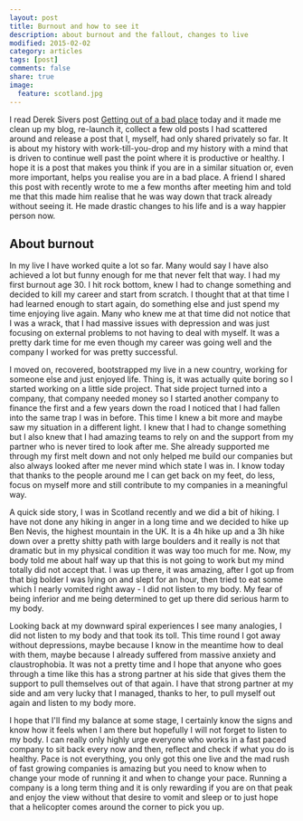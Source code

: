 ```yaml
---
layout: post
title: Burnout and how to see it
description: about burnout and the fallout, changes to live
modified: 2015-02-02
category: articles
tags: [post]
comments: false
share: true
image:
  feature: scotland.jpg
---
```


I read Derek Sivers post [Getting out of a bad
place](http://sivers.org/bad) today and it made me clean up my blog,
re-launch it, collect a few old posts I had scattered around and release
a post that I, myself, had only shared privately so far. It is about my
history with work-till-you-drop and my history with a mind that is
driven to continue well past the point where it is productive or
healthy. I hope it is a post that makes you think if you are in a
similar situation or, even more important, helps you realise you are in
a bad place. A friend I shared this post with recently wrote to me a few
months after meeting him and told me that this made him realise that he
was way down that track already without seeing it. He made drastic
changes to his life and is a way happier person now.

About burnout
-------------

In my live I have worked quite a lot so far. Many would say I have also
achieved a lot but funny enough for me that never felt that way. I had
my first burnout age 30. I hit rock bottom, knew I had to change
something and decided to kill my career and start from scratch. I
thought that at that time I had learned enough to start again, do
something else and just spend my time enjoying live again. Many who
knew me at that time did not notice that I was a wrack, that I had
massive issues with depression and was just focusing on external
problems to not having to deal with myself. It was a pretty dark time
for me even though my career was going well and the company I worked for
was pretty successful.

I moved on, recovered, bootstrapped my live in a new country, working
for someone else and just enjoyed life. Thing is, it was actually quite
boring so I started working on a little side project. That side project
turned into a company, that company needed money so I started another
company to finance the first and a few years down the road I noticed
that I had fallen into the same trap I was in before. This time I knew a
bit more and maybe saw my situation in a different light. I knew that I
had to change something but I also knew that I had amazing teams to
rely on and the support from my partner who is never tired to look after
me. She already supported me through my first melt down and not
only helped me build our companies but also always looked after me never
mind which state I was in. I know today that thanks to the people around
me I can get back on my feet, do less, focus on myself more and still
contribute to my companies in a meaningful way.

A quick side story, I was in Scotland recently and we did a bit of
hiking. I have not done any hiking in anger in a long time and we
decided to hike up Ben Nevis, the highest mountain in the UK. It is a 4h
hike up and a 3h hike down over a pretty shitty path with large boulders
and it really is not that dramatic but in my physical condition it was
way too much for me. Now, my body told me about half way up that this is
not going to work but my mind totally did not accept that. I was up
there, it was amazing, after I got up from that big bolder I was lying
on and slept for an hour, then tried to eat some which I nearly vomited
right away - I did not listen to my body. My fear of being inferior and
me being determined to get up there did serious harm to my body.

Looking back at my downward spiral experiences I see many analogies, I
did not listen to my body and that took its toll. This time round I got
away without depressions, maybe because I know in the meantime how to
deal with them, maybe because I already suffered from massive anxiety
and claustrophobia. It was not a pretty time and I hope that anyone who
goes through a time like this has a strong partner at his side that
gives them the support to pull themselves out of that again. I have that
strong partner at my side and am very lucky that I managed, thanks to
her, to pull myself out again and listen to my body more.

I hope that I'll find my balance at some stage, I certainly know the
signs and know how it feels when I am there but hopefully I will not
forget to listen to my body. I can really only highly urge everyone who
works in a fast paced company to sit back every now and then, reflect
and check if what you do is healthy. Pace is not everything, you only
got this one live and the mad rush of fast growing companies is amazing
but you need to know when to change your mode of running it and when to
change your pace. Running a company is a long term thing and it is only
rewarding if you are on that peak and enjoy the view without that
desire to vomit and sleep or to just hope that a helicopter comes around
the corner to pick you up.

